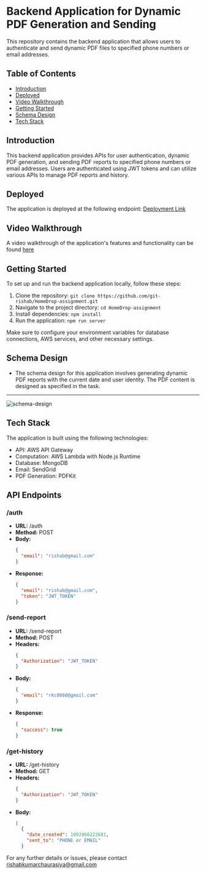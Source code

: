 # Backend Application for Dynamic PDF Generation and Sending

This repository contains the backend application that allows users to authenticate and send dynamic PDF files to specified phone numbers or email addresses.

## Table of Contents

- [Introduction](#introduction)
- [Deployed](#deployed)
- [Video Walkthrough](#video-walkthrough)
- [Getting Started](#getting-started)
- [Schema Design](#schema-design)
- [Tech Stack](#tech-stack)

## Introduction

This backend application provides APIs for user authentication, dynamic PDF generation, and sending PDF reports to specified phone numbers or email addresses. Users are authenticated using JWT tokens and can utilize various APIs to manage PDF reports and history.

## Deployed

The application is deployed at the following endpoint: [Deployment Link](https://qxyryoebc7.execute-api.us-east-1.amazonaws.com/dev)

## Video Walkthrough

A video walkthrough of the application's features and functionality can be found [here](https://www.youtube.com/watch?v=OOxP8z4eVHc)

## Getting Started

To set up and run the backend application locally, follow these steps:

1. Clone the repository: `git clone https://github.com/git-rishab/HomeDrop-assignment.git`
2. Navigate to the project directory: `cd HomeDrop-assignment`
3. Install dependencies: `npm install`
4. Run the application: `npm run server`

Make sure to configure your environment variables for database connections, AWS services, and other necessary settings.

## Schema Design

- The schema design for this application involves generating dynamic PDF reports with the current date and user identity. The PDF content is designed as specified in the task.
---
![schema-design](https://github.com/git-rishab/HomeDrop-assignment/assets/114337213/8a0d9bf7-0633-4721-a4a4-1ec97af36147)

## Tech Stack

The application is built using the following technologies:

- API: AWS API Gateway
- Computation: AWS Lambda with Node.js Runtime
- Database: MongoDB
- Email: SendGrid
- PDF Generation: PDFKit

## API Endpoints

### /auth

- **URL:** /auth
- **Method:** POST
- **Body:**
  ```json
  {
    "email": "rishab@gmail.com"
  }
- **Response:**
  ```json
  {
    "email": "rishab@gmail.com",
    "token": "JWT_TOKEN"
  }
### /send-report
- **URL:** /send-report
- **Method:** POST
- **Headers:**
  ```json
  {
    "Authorization": "JWT_TOKEN"
  }
- **Body:**
  ```json
  {
    "email": "rkc0660@gmail.com"
  }
- **Response:**
  ```json
  {
    "success": true
  }

### /get-history
- **URL:** /get-history
- **Method:** GET
- **Headers:**
  ```json
  {
    "Authorization": "JWT_TOKEN"
  }
- **Body:**
  ```json
  [
    {
      "date_created": 1692866222681,
      "sent_to": "PHONE or EMAIL"
    }

For any further details or issues, please contact [rishabkumarchaurasiya@gmail.com](mailto:rishabkumarchaurasiya@gmail.com)

